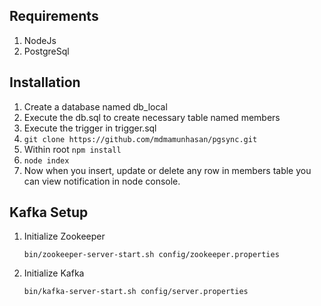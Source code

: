 ## Requirements

1. NodeJs
2. PostgreSql

## Installation

1. Create a database named db_local
2. Execute the db.sql to create necessary table named members
3. Execute the trigger in trigger.sql
4. `git clone https://github.com/mdmamunhasan/pgsync.git` 
5. Within root `npm install`
6. `node index`
7. Now when you insert, update or delete any row in members table you can view notification in node console.

## Kafka Setup

1. Initialize Zookeeper 
    
    `bin/zookeeper-server-start.sh config/zookeeper.properties`
    
2. Initialize Kafka 

    `bin/kafka-server-start.sh config/server.properties`